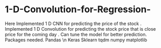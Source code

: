 # 1-D-Convolution-for-Regression-
Here Implemented 1 D CNN for predicting the price of the stock . 
Implemented 1 D Convolution for predicting the stock price that is close price for the coming day . 
Can tune the model for better prediction.
Packages needed.
Pandas \n
Keras 
Sklearn
tqdm
numpy
matplotlib
